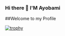 ### Hi there 👋 I'M Ayobami
##Welcome to my Profile


[![trophy](https://github-profile-trophy.vercel.app/?username=roybylon)](https://github.com/ryo-ma/github-profile-trophy)

<!--
**roybylon/roybylon** is a ✨ _special_ ✨ repository because its `README.md` (this file) appears on your GitHub profile.


Here are some ideas to get you started:

- 🔭 I’m currently working on ...
- 🌱 I’m currently learning ...
- 👯 I’m looking to collaborate on ...
- 🤔 I’m looking for help with ...
- 💬 Ask me about ...
- 📫 How to reach me: ...
- 😄 Pronouns: ...
- ⚡ Fun fact: ...
-->
